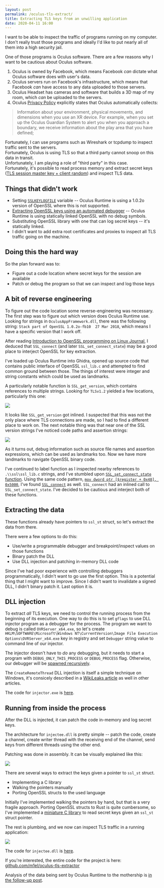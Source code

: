 ```yaml
---
layout: post
permalink: /oculus-tls-extract/
title: Extracting TLS keys from an unwilling application
date: 2020-04-11 16:00
---
```


I want to be able to inspect the traffic of programs running on my computer.
I don't really trust those programs and ideally I'd like to put nearly all of them into a high security jail.

One of those programs is Oculus software.  There are a few reasons why I want to be cautious about Oculus software.

<!-- more -->

1. Oculus is owned by Facebook, which means Facebook *can* dictate what Oculus software does with user's data.
2. Oculus servers run on Facebook's infrastructure, which means that Facebook *can* have access to any data uploaded to those servers.
3. Oculus Headset has cameras and software that builds a 3D map of my room, which *can* be uploaded to the servers.
4. Oculus [Privacy Policy][oculus-pp] explicitly states that Oculus automatically collects:  
> Information about your environment, physical movements, and dimensions when you use an XR device.  For example, when you set up the Oculus Guardian System to alert you when you approach a boundary, we receive information about the play area that you have defined;

Fortunately, I can use programs such as Wireshark or tcpdump to inspect traffic sent to the servers.  
Fortunately, Oculus is using TLS so that a third party cannot snoop on this data in transit.  
Unfortunately, I am playing a role of "third party" in this case.  
Fortunately, it's possible to read process memory and extract secret keys ([TLS session master key + client random][mozilla-ssl-keylog]) and inspect TLS data.

## Things that didn't work

- Setting [`SSLKEYLOGFILE`][wireshark-tls] variable -- Oculus Runtime is using a 1.0.2o version of OpenSSL where this is not supported.  
- [Extracting OpenSSL keys using an automated debugger][openssl-gdb-python] -- Oculus Runtime is using statically linked OpenSSL with no debug symbols.
- Substituting OpenSSL library with one that can log secret keys -- it's statically linked.
- I didn't want to add extra root certificates and proxies to inspect all TLS traffic going on the machine. 

## Doing this the hard way

So the plan forward was to:

- Figure out a code location where secret keys for the session are available
- Patch or debug the program so that we can inspect and log those keys

## A bit of reverse engineering

To figure out the code location some reverse-engineering was necessary.  The first step was to figure out which version does Oculus Runtime use.  Looking for strings in `OculusAppFramework.dll`, there was the following string: `Stack part of OpenSSL 1.0.2o-fb10  27 Mar 2018`, which means I have a specific version that I work off.

After reading [Introduction to OpenSSL programming on Linux Journal][linux-journal-openssl], I deduced that `SSL_connect` (and later `SSL_set_connect_state`) may be a good place to interject OpenSSL for key extraction.

I've loaded up Oculus Runtime into Ghidra, opened up source code that contains public interface of OpenSSL `ssl_lib.c` and attempted to find common ground between those.  The things of interest were integer and string constants which could be used as landmarks.

A particularly notable function is `SSL_get_version`, which contains references to multiple strings.  Looking for `TLSv1.2` yielded a few locations, particularly this one:

![](inlined-ssl-get-version.png)

It looks like `SSL_get_version` got inlined.  I suspected that this was not the only place where TLS connections are made, so I had to find a different place to work on.  The next notable thing was that near one of the SSL version strings I've noticed code paths and assertion strings:

![](assertion-info.png)

As it turns out, debug information such as source file names and assertion expressions, which can be used as landmarks too.
Now we have more landmarks to navigate OpenSSL binary code.

I've continued to label function as I inspected nearby references to `.\\ssl\ssl_lib.c` strings, and I've stumbled upon [`SSL_set_connect_state` function](ssl-set-connect-ghidra.png).  Using the same code pattern, [`mov dword ptr [$register + 0x48], 0x5000`](code-pattern.png), I've found [`SSL_connect`](ssl-connect-ghidra.png) as well.  `SSL_connect` had an inlined call to `SSL_set_connect_state`.  I've decided to be cautious and interject both of these functions.

## Extracting the data

These functions already have pointers to `ssl_st` struct, so let's extract the data from there.

There were a few options to do this:
- Use/write a programmable debugger and breakpoint/inspect values on those functions
- Binary patch the DLL
- Use DLL injection and patching in-memory DLL code

Since I've had poor experience with controlling debuggers programmatically, I didn't want to go use the first option.  This is a potential thing that I might want to improve.
Since I didn't want to invalidate a signed DLL, I didn't binary patch it.
Last option it is.

## DLL injection

To extract *all* TLS keys, we need to control the running process from the beginning of its execution.
One way to do this is to set `gflags` to use DLL injector program as a debugger for the process.
The program we want to debug is called `OVRServer_x64.exe`, so let's create `HKLM\SOFTWARE\Microsoft\Windows NT\CurrentVersion\Image File Execution Options\OVRServer_x64.exe` key in registry and set `Debugger` string value to command line of our injector.

The injector doesn't have to *do* any debugging, but it needs to start a program with `DEBUG_ONLY_THIS_PROCESS` or `DEBUG_PROCESS` flag.  Otherwise, our debugger will be [spawned recursively](recursive-injector-spawn.png).

The `CreateRemoteThread` DLL injection is itself a simple technique on Windows, it's consicely described in a [WikiLeaks article][wikileaks-dll-injection] as well in other articles.

The code for `injector.exe` is [here][ote-injector].

## Running from inside the process

After the DLL is injected, it can patch the code in-memory and log secret keys.

The architecture for `injectee.dll` is pretty simple -- patch the code, create a channel, create writer thread with the receiving end of the channel, send keys from different threads using the other end.

Patching was done in assembly.  It can be visually explained like this:

![](asm-patch.png)

There are several ways to extract the keys given a pointer to `ssl_st` struct.
- Implementing a C library
- Walking the pointers manually
- Porting OpenSSL structs to the used language

Initially I've implemented walking the pointers by hand, but that is a very fragile approach.
Porting OpenSSL structs to Rust is quite cumbersome, so I've implemented a [miniature C library][ote-ssl-inspector] to read secret keys given an `ssl_st` struct pointer.

The rest is plumbing, and we now can inspect TLS traffic in a running application:

![](extracted-tls-keys.png)

The code for `injectee.dll` is [here][ote-injectee].

If you're interested, the entire code for the project is here: [github.com/m1el/oculus-tls-extractor](https://github.com/m1el/oculus-tls-extractor)

Analysis of the data being sent by Oculus Runtime to the mothership is [in the follow-up post][followup].

[oculus-pp]: https://www.oculus.com/legal/privacy-policy/ "Oculus Privacy Policy (Last Updated: December 27, 2019)"
[wireshark-tls]: https://wiki.wireshark.org/TLS "Wireshark wiki: TLS"
[openssl-gdb-python]: https://security.stackexchange.com/questions/80158/extract-pre-master-keys-from-an-openssl-application "StackExchange: Extract pre-master keys from an OpenSSL application"
[mozilla-ssl-keylog]: https://developer.mozilla.org/en-US/docs/Mozilla/Projects/NSS/Key_Log_Format "MDN: NSS Key Log Format"
[linux-journal-openssl]: https://www.linuxjournal.com/article/4822 "An Introduction to OpenSSL Programming, Part I of II"
[wikileaks-dll-injection]: https://wikileaks.org/ciav7p1/cms/page_3375330.html "CreateRemoteThread DLL Injection"
[ote-injector]: https://github.com/m1el/oculus-tls-extractor/blob/master/injector.rs "Oculus TLS Extractor -- injector.rs"
[ote-injectee]: https://github.com/m1el/oculus-tls-extractor/blob/master/injectee.rs "Oculus TLS Extractor -- injectee.rs"
[ote-ssl-inspector]: https://github.com/m1el/oculus-tls-extractor/blob/master/ssl_inspector.c "Oculus TLS Extractor -- ssl_inspector.c"
[followup]: http://m1el.github.io/oculus-tls-extract/results.html "What does Oculus Runtime send home?"
